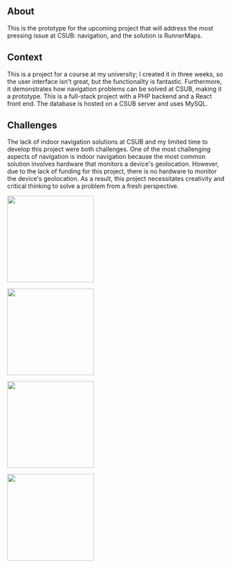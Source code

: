 ## About
This is the prototype for the upcoming project that will address the most pressing issue at CSUB: navigation, and the solution is RunnerMaps.

## Context
This is a project for a course at my university; I created it in three weeks, so the user interface isn't great, but the functionality is fantastic. Furthermore, it demonstrates how navigation problems can be solved at CSUB, making it a prototype.
This is a full-stack project with a PHP backend and a React front end. The database is hosted on a CSUB server and uses MySQL.

## Challenges 
The lack of indoor navigation solutions at CSUB and my limited time to develop this project were both challenges.
One of the most challenging aspects of navigation is indoor navigation because the most common solution involves hardware that monitors a device's geolocation.
However, due to the lack of funding for this project, there is no hardware to monitor the device's geolocation.
As a result, this project necessitates creativity and critical thinking to solve a problem from a fresh perspective.


<img 
      src="/public/RunnerMaps4-2.gif" 
      height=200px 
   />

<img 
      src="/public/RunnerMaps5.gif" 
      height=200px 
   />
   
   <img 
      src="https://jtagaca.live/images/1ai.png" 
      height=200px 
   />

   <img 
      src="/public/4mv.png" 
      height=200px 
   />
